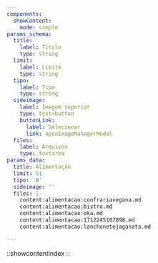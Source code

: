 ```yaml
---
components:
  showContent:
    mode: simple
params_schema:
  title:
    label: Título
    type: string
  limit:
    label: Limite
    type: string
  tipo:
    label: Tipo
    type: string
  sideimage:
    label: Imagem superior
    type: text+button
    buttonLink:
      label: Selecionar
      link: openImageManagerModal
  files:
    label: Arquivos
    type: textarea
params_data:
  title: Alimentação
  limit: 51
  tipo: '0'
  sideimage: ''
  files: |-
    content:alimentacao:confrariavegana.md
    content:alimentacao:bistro.md
    content:alimentacao:eka.md
    content:alimentacao:1712245107898.md
    content:alimentacao:lanchonetejaganata.md

---
```

::showcontentindex
::